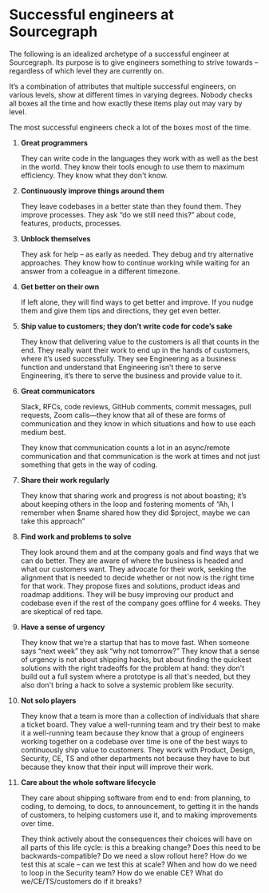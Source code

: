 # Successful engineers at Sourcegraph

The following is an idealized archetype of a successful engineer at Sourcegraph. Its purpose is to give engineers something to strive towards – regardless of which level they are currently on.

It’s a combination of attributes that multiple successful engineers, on various levels, show at different times in varying degrees. Nobody checks all boxes all the time and how exactly these items play out may vary by level.

The most successful engineers check a lot of the boxes most of the time.

1. **Great programmers**

    They can write code in the languages they work with as well as the best in the world.
    They know their tools enough to use them to maximum efficiency.
    They know what they don't know.


2. **Continuously improve things around them**

    They leave codebases in a better state than they found them.
    They improve processes.
    They ask “do we still need this?” about code, features, products, processes.

3. **Unblock themselves**

    They ask for help – as early as needed.
    They debug and try alternative approaches.
    They know how to continue working while waiting for an answer from a colleague in a different timezone.

4. **Get better on their own**

    If left alone, they will find ways to get better and improve. If you nudge them and give them tips and directions, they get even better.

5. **Ship value to customers; they don’t write code for code’s sake**

    They know that delivering value to the customers is all that counts in the end.
    They really want their work to end up in the hands of customers, where it’s used successfully.
    They see Engineering as a business function and understand that Engineering isn’t there to serve Engineering, it’s there to serve the business and provide value to it.

6. **Great communicators**

    Slack, RFCs, code reviews, GitHub comments, commit messages, pull requests, Zoom calls—they know that all of these are forms of communication and they know in which situations and how to use each medium best.

    They know that communication counts a lot in an async/remote communication and that communication is the work at times and not just something that gets in the way of coding.

7. **Share their work regularly**

    They know that sharing work and progress is not about boasting; it’s about keeping others in the loop and fostering moments of “Ah, I remember when $name shared how they did $project, maybe we can take this approach”

8. **Find work and problems to solve**

    They look around them and at the company goals and find ways that we can do better.
    They are aware of where the business is headed and what our customers want.
    They advocate for their work, seeking the alignment that is needed to decide whether or not now is the right time for that work.
    They propose fixes and solutions, product ideas and roadmap additions.
    They will be busy improving our product and codebase even if the rest of the company goes offline for 4 weeks.
    They are skeptical of red tape.

9. **Have a sense of urgency**

    They know that we’re a startup that has to move fast.
    When someone says “next week” they ask “why not tomorrow?”
    They know that a sense of urgency is not about shipping hacks, but about finding the quickest solutions with the right tradeoffs for the problem at hand: they don't build out a full system where a prototype is all that's needed, but they also don't bring a hack to solve a systemic problem like security.

10. **Not solo players**

    They know that a team is more than a collection of individuals that share a ticket board.
    They value a well-running team and try their best to make it a well-running team because they know that a group of engineers working together on a codebase over time is one of the best ways to continuously ship value to customers.
    They work with Product, Design, Security, CE, TS and other departments not because they have to but because they know that their input will improve their work.

11. **Care about the whole software lifecycle**

    They care about shipping software from end to end: from planning, to coding, to demoing, to docs, to announcement, to getting it in the hands of customers, to helping customers use it, and to making improvements over time.

    They think actively about the consequences their choices will have on all parts of this life cycle: is this a breaking change? Does this need to be backwards-compatible? Do we need a slow rollout here? How do we test this at scale – can we test this at scale? When and how do we need to loop in the Security team? How do we enable CE? What do we/CE/TS/customers do if it breaks?
